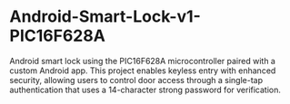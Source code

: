 # Android-Smart-Lock-v1-PIC16F628A
Android smart lock using the PIC16F628A microcontroller paired with a custom Android app. This project enables keyless entry with enhanced security, allowing users to control door access through a single-tap authentication that uses a 14-character strong password for verification.
